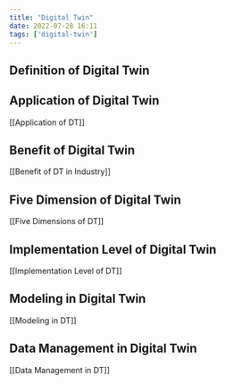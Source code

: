 ```yaml
---
title: "Digital Twin"
date: 2022-07-28 16:11
tags: ['digital-twin']
---
```


## Definition of Digital Twin

## Application of Digital Twin
[[Application of DT]]

## Benefit of Digital Twin
[[Benefit of DT in Industry]]

## Five Dimension of Digital Twin
[[Five Dimensions of DT]]

## Implementation Level of Digital Twin 
[[Implementation Level of DT]]

## Modeling in Digital Twin 
[[Modeling in DT]]

## Data Management in Digital Twin 
[[Data Management in DT]]